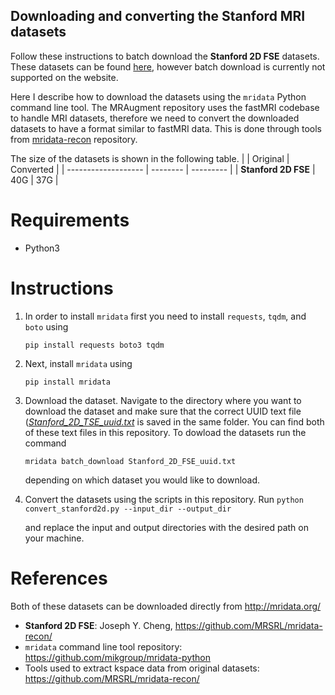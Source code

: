 ## Downloading and converting the Stanford MRI datasets
Follow these instructions to batch download the **Stanford 2D FSE** datasets. These datasets can be found [here](http://mridata.org/), however batch download is currently not supported on the website.

Here I describe how to download the datasets using the `mridata` Python command line tool. The MRAugment repository uses the fastMRI codebase to handle MRI datasets, therefore we need to convert the downloaded datasets to have a format similar to fastMRI data. This is done through tools from [mridata-recon](https://github.com/MRSRL/mridata-recon/) repository.

The size of the datasets is shown in the following table.
 |                     | Original | Converted |
 | ------------------- | -------- | --------- |
 | **Stanford 2D FSE** |    40G   |    37G    |

# Requirements
- Python3

# Instructions
1. In order to install `mridata` first you need to install `requests`, `tqdm`, and `boto` using

   `pip install requests boto3 tqdm`

2. Next, install `mridata` using

   `pip install mridata`

3. Download the dataset. Navigate to the directory where you want to download the dataset and make sure that the correct UUID text file ([*Stanford_2D_TSE_uuid.txt*](Stanford_2D_TSE_uuid.txt) is saved in the same folder. You can find both of these text files in this repository. To dowload the datasets run the command

   `mridata batch_download Stanford_2D_FSE_uuid.txt`


   depending on which dataset you would like to download.
   
4. Convert the datasets using the scripts in this repository. Run
    `python convert_stanford2d.py --input_dir --output_dir`
    
    and replace the input and output directories with the desired path on your machine. 

# References
Both of these datasets can be downloaded directly from http://mridata.org/
- **Stanford 2D FSE**: Joseph Y. Cheng, https://github.com/MRSRL/mridata-recon/
- `mridata` command line tool repository: https://github.com/mikgroup/mridata-python
- Tools used to extract kspace data from original datasets: https://github.com/MRSRL/mridata-recon/